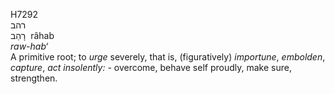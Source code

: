 <body>
  <p>H7292<br>  רהב  <br> רָהַב  ‎  râhab  <br><i>raw-hab‘ </i><br>A primitive root; to <i>urge</i> severely, that is, (figuratively) <i>importune</i>, <i>embolden</i>, <i>capture</i>, <i>act</i> <i>insolently: - </i>overcome, behave self proudly, make sure, strengthen.<br></p>
 </body>